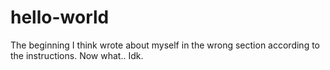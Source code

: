 # hello-world
The beginning
I think wrote about myself in the wrong section according to the instructions. Now what.. Idk.
